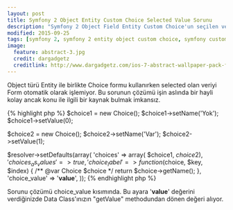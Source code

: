 ```yaml
---
layout: post
title: Symfony 2 Object Entity Custom Choice Selected Value Sorunu
description: "Symfony 2 Object Field Entity Custom Choice'un seçilen verisini alma sorunu."
modified: 2015-09-25
tags: [symfony 2, symfony 2 entity object custom choice, symfony custom choice]
image:
  feature: abstract-3.jpg
  credit: dargadgetz
  creditlink: http://www.dargadgetz.com/ios-7-abstract-wallpaper-pack-for-iphone-5-and-ipod-touch-retina/
---
```


Object türü Entity ile birlikte Choice formu kullanırken selected olan veriyi Form otomatik olarak işlemiyor. Bu sorunun çözümü işin aslında bir hayli kolay ancak konu ile ilgili bir kaynak bulmak imkansız.

{% highlight php %}
$choice1 = new Choice();
$choice1->setName('Yok');
$choice1->setValue(0);

$choice2 = new Choice();
$choice2->setName('Var');
$choice2->setValue(1);

$resolver->setDefaults(array(
            'choices' =>  array(
                $choice1,
                $choice2
            ),
            'choices_as_values' => true,
            'choice_label' => function($choice, $key, $index) {
                /** @var Choice $choice */
                return $choice->getName();
            },
            'choice_value' => '__value__',
        ));
{% endhighlight php %} 

Sorunu çözümü choice_value kısımında. Bu ayara '__value__' değerini verdiğinizde Data Class'ınızın "getValue" methodundan dönen değeri alıyor.